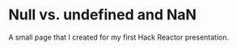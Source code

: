 Null vs. undefined and NaN
===

A small page that I created for my first Hack Reactor presentation.
